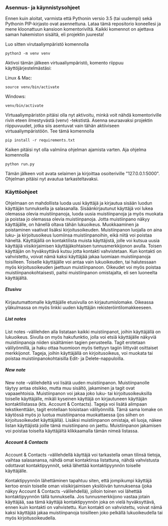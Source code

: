 ### Asennus- ja käynnistysohjeet

Ennen kuin aloitat, varmista että Pythonin versio 3.5 (tai uudempi) sekä Pythonin PIP-kirjasto ovat asennettuna. Lataa tämä repositorio koneellesi ja mene kloonattuun kansioon komentoriviltä. Kaikki komennot on ajettava saman hakemiston sisältä, eli projektin juuresta!

Luo sitten virutaaliympäristö komennolla
```
python3 -m venv venv
```
Aktivoi tämän jälkeen virtuaaliympäristö, komento riippuu käyttöjärjestelmästäsi:

Linux & Mac:
```
source venv/bin/activate
```
Windows:
```
venv/bin/activate
```
Virtuaaliympäristön pitäisi olla nyt aktivoitu, minkä voit nähdä komentoriville rivin eteen ilmestyvästä (venv) -tekstistä. Asenna seuraavaksi projektin riippuvuudet, jotka siis asentuvat vain tähän aktiiviseen virtuaaliympäristöön. Tee tämä komennolla
```
pip install -r requirements.txt
```
Kaiken pitäisi nyt olla valmiina ohjelman ajamista varten. Aja ohjelma komennolla  
```
python run.py
```
Tämän jälkeen voit avata selaimen ja kirjoittaa osoiteriville "127.0.0.1:5000". Ohjelman pitäisi nyt avautua tarkasteltavaksi.


### Käyttöohjeet

Ohjelmaan on mahdollista luoda uusi käyttäjä ja kirjautua sisään luodun käyttäjän tunnuksella ja salasanalla. Sisäänkirjautunut käyttäjä voi lukea olemassa olevia muistiinpanoja, luoda uusia muistiinpanoja ja myös muokata ja poistaa jo olemassa olevia muistiinpanoja. Jotta muistiinpano näkyy käyttäjälle, on hänellä oltava tähän lukuoikeus. Muokkaaminen ja poistaminen vaativat lisäksi kirjoitusoikeuden. Muistiinpanon luojalla on aina luku- ja kirjoitusoikeus luomiinsa muistiinpanoihin, eikä niitä voi poistaa häneltä. Käyttäjällä on kontaktilista muista käyttäjistä, jolle voi kutsua uusia käyttäjiä viisikirjaimisen käyttäjäkohtaisen tunnusmerkkijonon avulla. Toisen käyttäjän on hyväksyttävä kutsu jotta kontakti vahvistetaan. Kun kontakti on vahvistettu, voivat nämä kaksi käyttäjää jakaa luomiaan muistiinpanoja toisilleen. Toiselle käyttäjälle voi antaa vain lukuoikeuden, tai halutessaan myös kirjoitusoikeuden jaettuun muistiinpanoon. Oikeudet voi myös poistaa muistiinpanokohtaisesti, paitsi muistiinpanon omistajalta, eli sen luoneelta käyttäjältä.

##### Etusivu
Kirjautumattomalle käyttäjälle etusivulla on kirjautumislomake. Oikeassa yläkulmassa on myös linkki uuden käyttäjän rekisteröintilomakkeeseen.

##### List notes
List notes -välilehden alla listataan kaikki muistiinpanot, joihin käyttäjällä on lukuoikeus. Sivulla on myös hakufunktio, jolla voi etsiä käyttäjälle näkyviä muistiinpanoja niiden sisältämien tagien perusteella. Tagit erotetaan välilyönnillä, ja haku ottaa huomioon myös tiettyyn tagiin liittyvät osittaiset merkkijonot. Tageja, joihin käyttäjällä on kirjoitusoikeus, voi muokata tai poistaa muistiinpanokohtaisilla Edit- ja Delete-nappuloilla.

##### New note
New note -välilehdeltä voi lisätä uuden muistiinpanon. Muistiinpanolle täytyy antaa otsikko, mutta muu sisältö, jakaminen ja tagit ovat vapaaehtoisia. Muistiinpanon voi jakaa joko luku- tai kirjoitusoikeuksilla toiselle käyttäjälle, mikäli kyseinen käyttäjä on kirjautuneen käyttäjän kontaktilistassa (kts. Account & Contacts). Tageja voi lisätä alimpaan tekstikenttään, tagit erotellaan toisistaan välilyönnillä. Tämä sama lomake on käytössä myös jo luotua muistiinpanoa muokattaessa (jos siihen on kirjoitusoikeudet käyttäjällä). Lisäksi muistiinpanon omistaja, eli luoja, näkee listan käyttäjistä joille tämä muistiinpano on jaettu. Muistiinpanon jakamisen voi poistaa toiselta käyttäjältä klikkaamalla tämän nimeä listassa.

##### Account & Contacts
Account & Contacts -välilehdellä käyttäjä voi tarkastella oman tilinsä tietoja, vaihtaa salasanansa, nähdä omat kontaktinsa listattuna, nähdä vahvistusta odottavat kontaktipyynnöt, sekä lähettää kontaktipyynnön toiselle käyttäjälle.

Kontaktipyynnön lähettäminen tapahtuu siten, että jompikumpi käyttäjä kertoo ensin toiselle oman viisikirjaimisen yksilöivän tunnuksensa (joka näkyy Account & Contacts -välilehdellä), jolloin toinen voi lähettää kontaktipyynnön tällä tunnuksella. Jos tunnusmerkkijono vastaa jotain käyttäjää, saa tämä käyttäjä kontaktipyynnön joka on vielä hyväksyttävä, ennen kuin kontakti on vahvistettu. Kun kontakti on vahvistettu, voivat nämä kaksi käyttäjää jakaa muistiinpanoja toisilleen joko pelkällä lukuoikeudella tai myös kirjoitusoikeudella.